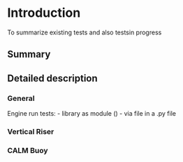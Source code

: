 # Introduction

To summarize existing tests and also testsin progress

## Summary
 
## Detailed description

### General

Engine run tests:
    - library as module ()
    - via file in a .py file

### Vertical Riser

### CALM Buoy



